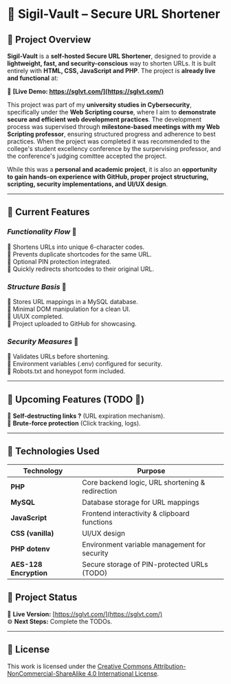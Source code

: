 # **🔗 Sigil-Vault – Secure URL Shortener**

## **📌 Project Overview**
**Sigil-Vault** is a **self-hosted Secure URL Shortener**, designed to provide a **lightweight, fast, and security-conscious** way to shorten URLs. It is built entirely with **HTML, CSS, JavaScript and PHP**. The project is **already live and functional** at:  

🔗 **[Live Demo: https://sglvt.com/](https://sglvt.com/)**  

This project was part of my **university studies in Cybersecurity**, specifically under the **Web Scripting course**, where I aim to **demonstrate secure and efficient web development practices**. The development process was supervised through **milestone-based meetings with my Web Scripting professor**, ensuring structured progress and adherence to best practices. 
When the project was completed it was recommended to the college's student excellency conference by the surpervising professor, and the conference's judging comittee accepted the project. 

While this was a **personal and academic project**, it is also an **opportunity to gain hands-on experience with GitHub, proper project structuring, scripting, security implementations, and UI/UX design**.

---

## **📌 Current Features**
### *Functionality Flow*  🔧
🔸 Shortens URLs into unique 6-character codes.  
🔸 Prevents duplicate shortcodes for the same URL.  
🔸 Optional PIN protection integrated.  
🔸 Quickly redirects shortcodes to their original URL.
### *Structure Basis*  🧱 
🔸 Stores URL mappings in a MySQL database.  
🔸 Minimal DOM manipulation for a clean UI.  
🔸 UI/UX completed.  
🔸 Project uploaded to GitHub for showcasing.  
### *Security Measures*  🔐
🔸 Validates URLs before shortening.  
🔸 Environment variables (.env) configured for security.  
🔸 Robots.txt and honeypot form included.

---

## **📌 Upcoming Features (TODO 🚧)**
🔹 **Self-destructing links ?** (URL expiration mechanism).  
🔹 **Brute-force protection** (Click tracking, logs). 

---

## **📌 Technologies Used**

| **Technology**  	| **Purpose** 						                                      |
|-----------------|-----------------------------------------------------------|
| **PHP** | Core backend logic, URL shortening & redirection         |
| **MySQL**        | Database storage for URL mappings                         |
| **JavaScript**   | Frontend interactivity & clipboard functions               |
| **CSS (vanilla)** | UI/UX design        |
| **PHP dotenv**   | Environment variable management for security              |
| **AES-128 Encryption** | Secure storage of PIN-protected URLs (TODO)         |



## **📌 Project Status**
🚀 **Live Version:** [https://sglvt.com/](https://sglvt.com/)  
⚙️ **Next Steps:** Complete the TODOs.  

---

## **📌 License**
This work is licensed under the [Creative Commons Attribution-NonCommercial-ShareAlike 4.0 International License](https://spdx.org/licenses/CC-BY-NC-SA-4.0.html).
